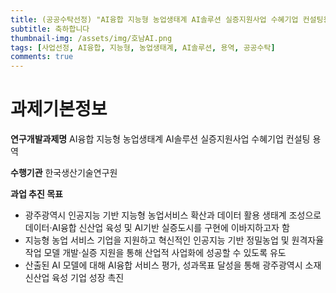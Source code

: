 ```yaml
---
title: (공공수탁선정) "AI융합 지능형 농업생태계 AI솔루션 실증지원사업 수혜기업 컨설팅용역"에 선정 되었습니다 
subtitle: 축하합니다
thumbnail-img: /assets/img/호남AI.png
tags: [사업선정, AI융합, 지능형, 농업생태계, AI솔루션, 용역, 공공수탁]
comments: true
---
```


# 과제기본정보
**연구개발과제명** AI융합 지능형 농업생태계 AI솔루션 실증지원사업 수혜기업 컨설팅 용역

**수행기관** 한국생산기술연구원

**과업 추진 목표**
- 광주광역시 인공지능 기반 지능형 농업서비스 확산과 데이터 활용 생태계 조성으로 데이터·AI융합 신산업 육성 및 AI기반 실증도시를 구현에 이바지하고자 함
- 지능형 농업 서비스 기업을 지원하고 혁신적인 인공지능 기반 정밀농업 및 원격자율작업 모델 개발·실증 지원을 통해 산업적 사업화에 성공할 수 있도록 유도
- 산출된 AI 모델에 대해 AI융합 서비스 평가, 성과목표 달성을 통해 광주광역시 소재 신산업 육성 기업 성장 촉진
